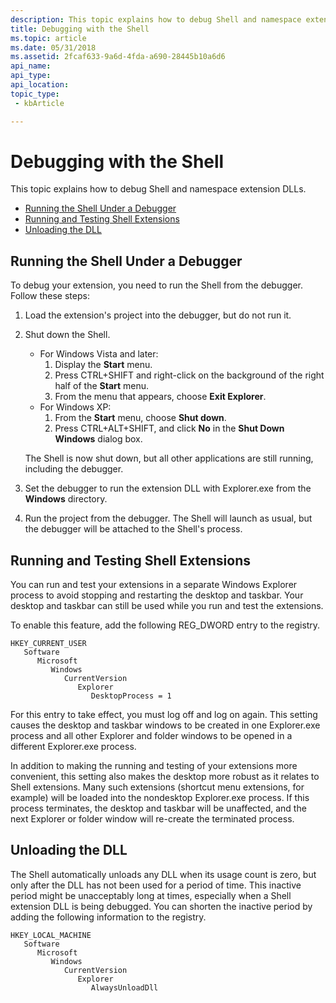 ```yaml
---
description: This topic explains how to debug Shell and namespace extension DLLs.
title: Debugging with the Shell
ms.topic: article
ms.date: 05/31/2018
ms.assetid: 2fcaf633-9a6d-4fda-a690-28445b10a6d6
api_name: 
api_type: 
api_location: 
topic_type: 
 - kbArticle

---
```


# Debugging with the Shell

This topic explains how to debug Shell and namespace extension DLLs.

- [Running the Shell Under a Debugger](#running-the-shell-under-a-debugger)
- [Running and Testing Shell Extensions](#running-and-testing-shell-extensions)
- [Unloading the DLL](#unloading-the-dll)

## Running the Shell Under a Debugger

To debug your extension, you need to run the Shell from the debugger. Follow these steps:

1.  Load the extension's project into the debugger, but do not run it.
2.  Shut down the Shell.

    -   For Windows Vista and later:
        1.  Display the **Start** menu.
        2.  Press CTRL+SHIFT and right-click on the background of the right half of the **Start** menu.
        3.  From the menu that appears, choose **Exit Explorer**.
    -   For Windows XP:
        1.  From the **Start** menu, choose **Shut down**.
        2.  Press CTRL+ALT+SHIFT, and click **No** in the **Shut Down Windows** dialog box.

    The Shell is now shut down, but all other applications are still running, including the debugger.

3.  Set the debugger to run the extension DLL with Explorer.exe from the **Windows** directory.
4.  Run the project from the debugger. The Shell will launch as usual, but the debugger will be attached to the Shell's process.

## Running and Testing Shell Extensions

You can run and test your extensions in a separate Windows Explorer process to avoid stopping and restarting the desktop and taskbar. Your desktop and taskbar can still be used while you run and test the extensions.

To enable this feature, add the following REG\_DWORD entry to the registry.

```
HKEY_CURRENT_USER
   Software
      Microsoft
         Windows
            CurrentVersion
               Explorer
                  DesktopProcess = 1
```

For this entry to take effect, you must log off and log on again. This setting causes the desktop and taskbar windows to be created in one Explorer.exe process and all other Explorer and folder windows to be opened in a different Explorer.exe process.

In addition to making the running and testing of your extensions more convenient, this setting also makes the desktop more robust as it relates to Shell extensions. Many such extensions (shortcut menu extensions, for example) will be loaded into the nondesktop Explorer.exe process. If this process terminates, the desktop and taskbar will be unaffected, and the next Explorer or folder window will re-create the terminated process.

## Unloading the DLL

The Shell automatically unloads any DLL when its usage count is zero, but only after the DLL has not been used for a period of time. This inactive period might be unacceptably long at times, especially when a Shell extension DLL is being debugged. You can shorten the inactive period by adding the following information to the registry.

```
HKEY_LOCAL_MACHINE
   Software
      Microsoft
         Windows
            CurrentVersion
               Explorer
                  AlwaysUnloadDll
```

 

 



